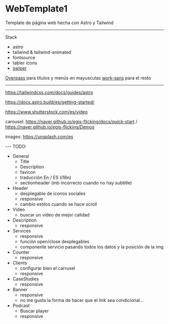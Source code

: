 # WebTemplate1
Template de página web hecha con Astro y Tailwind

---
Stack
- astro
- tailwind & tailwind-animated
- fontsource
- tabler icons
- [swiper](https://swiperjs.com/)

[Overpass](https://fontsource.org/fonts/overpass/) para titulos y menús en mayusculas
[work-sans](https://fontsource.org/fonts/work-sans/) para el resto

---
https://tailwindcss.com/docs/guides/astro

https://docs.astro.build/es/getting-started/

https://www.shutterstock.com/es/video

carousel: https://naver.github.io/egjs-flicking/docs/quick-start / https://naver.github.io/egjs-flicking/Demos

images: https://unsplash.com/es

--- TODO:
- General
    - Title
    - Description
    - favicon
    - traducción En / ES (i18n)
    - sectionheader (mb incorrecto cuando no hay subtitle)
- Header
    - desplegable de iconos sociales
    - responsive
    - cambio estilos cuando se hace scroll
- Video
    - buscar un video de mejor calidad
- Description
    - responsive
- Services
    - responsive
    - función open/close desplegables
    - componente servicio pasando todos los datos y la posición de la img
- Counter
    - responsive
- Clients
    - configurar bien el carrusel
    - responsive
- CaseStudies
    - responsive
- Banner 
    - responsive
    - no me gusta la forma de hacer que el link sea condicional... 
- Podcast
    - Buscar player
    - responsive